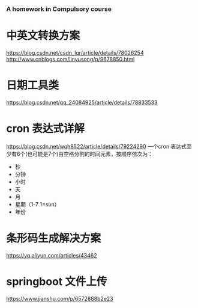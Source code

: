 ### A homework in Compulsory course

# 中英文转换方案
https://blog.csdn.net/csdn_lqr/article/details/78026254
http://www.cnblogs.com/linyusong/p/9678850.html

<script type="text/javascript"src="https://down.tenglongw.com/js/language.js"></script>
# 日期工具类
https://blog.csdn.net/qq_24084925/article/details/78833533

# cron 表达式详解
https://blog.csdn.net/wqh8522/article/details/79224290
一个cron 表达式至少有6个(也可能是7个)由空格分割的时间元素，按顺序依次为：
- 秒
- 分钟
- 小时
- 天
- 月
- 星期（1-7 1=sun）
- 年份

# 条形码生成解决方案
https://yq.aliyun.com/articles/43462

# springboot 文件上传
https://www.jianshu.com/p/6572888b2e23